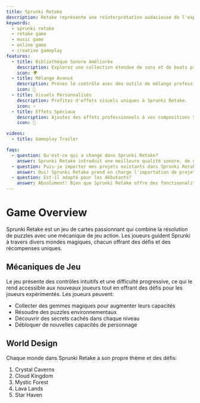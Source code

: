 ```yaml
---
title: Sprunki Retake
description: Retake représente une réinterprétation audacieuse de l'expérience musicale classique. C'est là que la créativité rencontre l'innovation, permettant aux joueurs de créer des paysages sonores uniques avec un ensemble d'outils et de fonctionnalités améliorés.
keywords:
  - sprunki retake
  - retake game
  - music game
  - online game
  - creative gameplay
features:
  - title: Bibliothèque Sonore Améliorée
    description: Explorez une collection étendue de sons et de beats premium dans Sprunki Retake.
    icon: 🌍
  - title: Mélange Avancé
    description: Prenez le contrôle avec des outils de mélange professionnels dans Sprunki Retake.
    icon: 🧩
  - title: Visuels Personnalisés
    description: Profitez d'effets visuels uniques à Sprunki Retake.
    icon: ⭐
  - title: Effets Spéciaux
    description: Ajoutez des effets professionnels à vos compositions Sprunki Retake.
    icon: 💫

videos:
  - title: Gameplay Trailer

faqs:
  - question: Qu'est-ce qui a changé dans Sprunki Retake?
    answer: Sprunki Retake introduit une meilleure qualité sonore, de nouveaux outils de mélange et des effets visuels améliorés pour une expérience musicale élevée.
  - question: Puis-je importer mes projets existants dans Sprunki Retake?
    answer: Oui! Sprunki Retake prend en charge l'importation de projets à partir de versions précédentes tout en offrant de nouvelles options d'amélioration.
  - question: Est-il adapté pour les débutants?
    answer: Absolument! Bien que Sprunki Retake offre des fonctionnalités avancées, il conserve une interface intuitive adaptée à tous les niveaux de compétence.
---
```


# Game Overview

Sprunki Retake est un jeu de cartes passionnant qui combine la résolution de puzzles avec une mécanique de jeu action. Les joueurs guident Sprunki à travers divers mondes magiques, chacun offrant des défis et des récompenses uniques.

## Mécaniques de Jeu

Le jeu présente des contrôles intuitifs et une difficulté progressive, ce qui le rend accessible aux nouveaux joueurs tout en offrant des défis pour les joueurs expérimentés. Les joueurs peuvent:

- Collecter des gemmes magiques pour augmenter leurs capacités
- Résoudre des puzzles environnementaux
- Découvrir des secrets cachés dans chaque niveau
- Débloquer de nouvelles capacités de personnage

## World Design

Chaque monde dans Sprunki Retake a son propre thème et des défis:

1. Crystal Caverns
2. Cloud Kingdom
3. Mystic Forest
4. Lava Lands
5. Star Haven